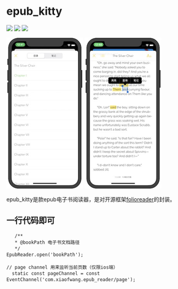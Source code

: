 # epub_kitty

![](https://img.shields.io/badge/build-passing-brightgreen)
![](https://img.shields.io/badge/version-0.0.1-orange)
![](https://img.shields.io/badge/platform-flutter-lightgrey)


![](1.jpeg)
![](2.jpeg)


epub_kitty是款epub电子书阅读器，是对开源框架[folioreader](https://folioreader.github.io/FolioReaderKit/)的封装。



## 一行代码即可
   
	   /**
	   * @bookPath 电子书文档路径
	   */
	EpubReader.open('bookPath');
	
	// page channel 用来监听当前页数（仅限ios端）
	  static const pageChannel = const EventChannel('com.xiaofwang.epub_reader/page');

	
